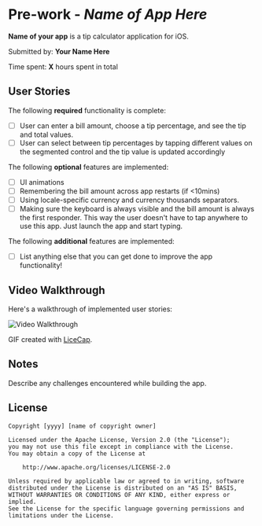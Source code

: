 # Pre-work - *Name of App Here*
 
**Name of your app** is a tip calculator application for iOS.
 
Submitted by: **Your Name Here**
 
Time spent: **X** hours spent in total
 
## User Stories
 
The following **required** functionality is complete:
 
* [ ] User can enter a bill amount, choose a tip percentage, and see the tip and total values.
* [ ] User can select between tip percentages by tapping different values on the segmented control and the tip value is updated accordingly
 
The following **optional** features are implemented:
 
* [ ] UI animations
* [ ] Remembering the bill amount across app restarts (if <10mins)
* [ ] Using locale-specific currency and currency thousands separators.
* [ ] Making sure the keyboard is always visible and the bill amount is always the first responder. This way the user doesn't have to tap anywhere to use this app. Just launch the app and start typing.
 
The following **additional** features are implemented:
 
- [ ] List anything else that you can get done to improve the app functionality!
 
## Video Walkthrough
 
Here's a walkthrough of implemented user stories:
 
<img src='http://i.imgur.com/link/to/your/gif/file.gif' title='Video Walkthrough' width='' alt='Video Walkthrough' />
 
GIF created with [LiceCap](http://www.cockos.com/licecap/).
 
## Notes
 
Describe any challenges encountered while building the app.
 
## License
 
    Copyright [yyyy] [name of copyright owner]
 
    Licensed under the Apache License, Version 2.0 (the "License");
    you may not use this file except in compliance with the License.
    You may obtain a copy of the License at
 
        http://www.apache.org/licenses/LICENSE-2.0
 
    Unless required by applicable law or agreed to in writing, software
    distributed under the License is distributed on an "AS IS" BASIS,
    WITHOUT WARRANTIES OR CONDITIONS OF ANY KIND, either express or implied.
    See the License for the specific language governing permissions and
    limitations under the License.
